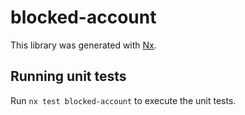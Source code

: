 # blocked-account

This library was generated with [Nx](https://nx.dev).

## Running unit tests

Run `nx test blocked-account` to execute the unit tests.
